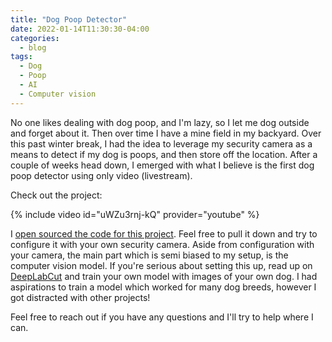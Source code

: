 ```yaml
---
title: "Dog Poop Detector"
date: 2022-01-14T11:30:30-04:00
categories:
  - blog
tags:
  - Dog
  - Poop
  - AI
  - Computer vision
---
```

No one likes dealing with dog poop, and I'm lazy, so I let me dog outside and forget about it. Then over time I have a mine field in my backyard. Over this past winter break, I had the idea to leverage my security camera as a means to detect if my dog is poops, and then store off the location. After a couple of weeks head down, I emerged with what I believe is the first dog poop detector using only video (livestream).

Check out the project:

{% include video id="uWZu3rnj-kQ" provider="youtube" %}

I [open sourced the code for this project][project-code]. Feel free to pull it down and try to configure it with your own security camera. Aside from configuration with your camera, the main part which is semi biased to my setup, is the computer vision model. If you're serious about setting this up, read up on [DeepLabCut][deep-lab-cut] and train your own model with images of your own dog. I had aspirations to train a model which worked for many dog breeds, however I got distracted with other projects!

Feel free to reach out if you have any questions and I'll try to help where I can.

[project-code]: https://github.com/calebolson123/DogPoopDetector
[deep-lab-cut]: https://github.com/DeepLabCut/DeepLabCut